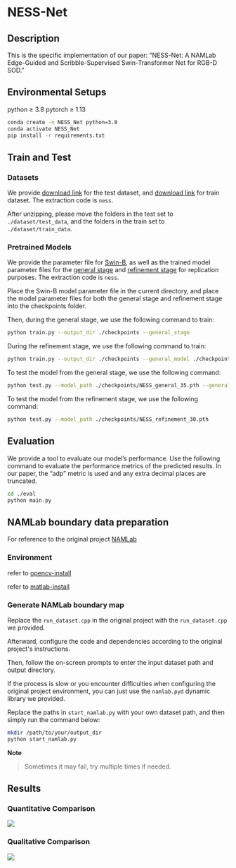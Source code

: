 # NESS-Net

## Description

This is the specific implementation of our paper: "NESS-Net: A NAMLab Edge-Guided and Scribble-Supervised Swin-Transformer Net for RGB-D SOD."

## Environmental Setups

python ≥  3.8  pytorch ≥  1.13  

```bash
conda create -n NESS_Net python=3.8
conda activate NESS_Net
pip install -r requirements.txt
```

## Train and Test

### Datasets

We provide [download link](https://pan.baidu.com/s/1LzqQdXzMX5KlTzPig__sOg) for the test dataset, and [download link](https://pan.baidu.com/s/127EpOvMOUlZxlTjByX66Lw) for train dataset. The extraction code is `ness`.

After unzipping, please move the folders in the test set to `./dataset/test_data`, and the folders in the train set to `./dataset/train_data`.

### Pretrained Models

We provide the parameter file for [Swin-B](https://pan.baidu.com/s/1J_inJbuq7yHsF-vqAnW2Qg), as well as the trained model parameter files for the [general stage](https://pan.baidu.com/s/1j7gSNAUQWXWcpWVLw8KtuA) and [refinement stage](https://pan.baidu.com/s/172XRL8YZVOjjfJsfdkfCNg) for replication purposes. The extraction code is `ness`.

Place the Swin-B model parameter file in the current directory, and place the model parameter files for both the general stage and refinement stage into the checkpoints folder.

Then, during the general stage, we use the following command to train:

```bash
python train.py --output_dir ./checkpoints --general_stage
```

During the refinement stage, we use the following command to train:

```bash
python train.py --output_dir ./checkpoints --general_model ./checkpoints/NESS_general_35.pth --general_stage
```

To test the model from the general stage, we use the following command:

```bash
python test.py --model_path ./checkpoints/NESS_general_35.pth --general_stage
```

To test the model from the refinement stage, we use the following command:

```bash
python test.py --model_path ./checkpoints/NESS_refinement_30.pth
```

## Evaluation

We provide a tool to evaluate our model’s performance. Use the following command to evaluate the performance metrics of the predicted results. In our paper, the “adp” metric is used and any extra decimal places are truncated.

```bash
cd ./eval
python main.py
```

## NAMLab boundary data preparation

For reference to the original project [NAMLab](https://github.com/YunpingZheng/NAMLab)

### Environment[](https://github.com/CrownOfStars/NGSNet#config-namlab-environment)

refer to [opencv-install](https://waltpeter.github.io/open-cv-basic/install-opencv-ubuntu-cpp/index.html)

refer to [matlab-install](https://blog.csdn.net/mziing/article/details/122422397)

### Generate NAMLab boundary map

Replace the `run_dataset.cpp` in the original project with the `run_dataset.cpp` we provided. 

Afterward, configure the code and dependencies according to the original project's instructions.

Then, follow the on-screen prompts to enter the input dataset path and output directory. 

If the process is slow or you encounter difficulties when configuring the original project environment, you can just use the `namlab.pyd` dynamic library we provided. 

Replace the paths in `start_namlab.py` with your own dataset path, and then simply run the command below:

```bash
mkdir /path/to/your/output_dir
python start_namlab.py
```

**Note** 

> Sometimes it may fail, try multiple times if needed.

## Results

### Quantitative Comparison                                    
![](https://github.com/user-attachments/assets/ad50e0e0-aaa8-443c-887b-6074979baa06)

### Qualitative Comparison
![](https://github.com/user-attachments/assets/36ed409e-3f1f-44c4-9e0a-803085ff9746)
